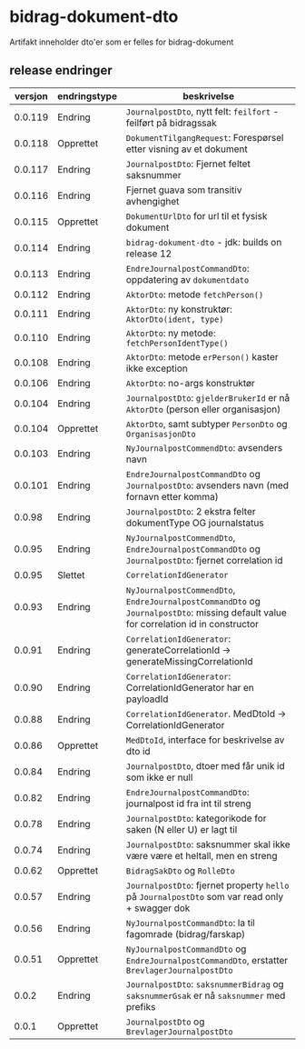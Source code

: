 # bidrag-dokument-dto

Artifakt inneholder dto'er som er felles for bidrag-dokument

## release endringer

versjon | endringstype | beskrivelse
--------|--------------|------------------------
0.0.119 | Endring      | `JournalpostDto`, nytt felt: `feilfort` - feilført på bidragssak
0.0.118 | Opprettet    | `DokumentTilgangRequest`: Forespørsel etter visning av et dokument
0.0.117 | Endring      | `JournalpostDto`: Fjernet feltet saksnummer
0.0.116 | Endring      | Fjernet guava som transitiv avhengighet
0.0.115 | Opprettet    | `DokumentUrlDto` for url til et fysisk dokument
0.0.114 | Endring      | `bidrag-dokument-dto` - jdk: builds on release 12
0.0.113 | Endring      | `EndreJournalpostCommandDto`: oppdatering av `dokumentdato`
0.0.112 | Endring      | `AktorDto`: metode `fetchPerson()`
0.0.111 | Endring      | `AktorDto`: ny konstruktør: `AktorDto(ident, type)`
0.0.110 | Endring      | `AktorDto`: ny metode: `fetchPersonIdentType()`
0.0.108 | Endring      | `AktorDto`: metode `erPerson()` kaster ikke exception
0.0.106 | Endring      | `AktorDto`: no-args konstruktør
0.0.104 | Endring      | `JournalpostDto`: `gjelderBrukerId` er nå `AktorDto` (person eller organisasjon)
0.0.104 | Opprettet    | `AktorDto`, samt subtyper `PersonDto` og `OrganisasjonDto` 
0.0.103 | Endring      | `NyJournalpostCommendDto`: avsenders navn
0.0.101 | Endring      | `EndreJournalpostCommandDto` og `JournalpostDto`: avsenders navn (med fornavn etter komma)
0.0.98  | Endring      | `JournalpostDto`: 2 ekstra felter dokumentType OG journalstatus
0.0.95  | Endring      | `NyJournalpostCommendDto`, `EndreJournalpostCommandDto` og `JournalpostDto`: fjernet correlation id
0.0.95  | Slettet      | `CorrelationIdGenerator`
0.0.93  | Endring      | `NyJournalpostCommendDto`, `EndreJournalpostCommandDto` og `JournalpostDto`:  missing default value for correlation id in constructor
0.0.91  | Endring      | `CorrelationIdGenerator`: generateCorrelationId -> generateMissingCorrelationId
0.0.90  | Endring      | `CorrelationIdGenerator`: CorrelationIdGenerator har en payloadId
0.0.88  | Endring      | `CorrelationIdGenerator`. MedDtoId -> CorrelationIdGenerator
0.0.86  | Opprettet    | `MedDtoId`, interface for beskrivelse av dto id
0.0.84  | Endring      | `JournalpostDto`, dtoer med får unik id som ikke er null
0.0.82  | Endring      | `EndreJournalpostCommandDto`: journalpost id fra int til streng
0.0.78  | Endring      | `JournalpostDto`: kategorikode for saken (N eller U) er lagt til
0.0.74  | Endring      | `JournalpostDto`: saksnummer skal ikke være være et heltall, men en streng
0.0.62  | Opprettet    | `BidragSakDto` og `RolleDto`
0.0.57  | Endring      | `JournalpostDto`: fjernet property `hello` på `JournalpostDto` som var read only + swagger dok
0.0.56  | Endring      | `NyJournalpostCommandDto`: la til fagomrade (bidrag/farskap)
0.0.51  | Opprettet    | `NyJournalpostCommandDto` og `EndreJournalpostCommandDto`, erstatter `BrevlagerJournalpostDto`
0.0.2   | Endring      | `JournalpostDto`: `saksnummerBidrag` og `saksnummerGsak` er nå `saksnummer` med prefiks
0.0.1   | Opprettet    | `JournalpostDto` og `BrevlagerJournalpostDto`
